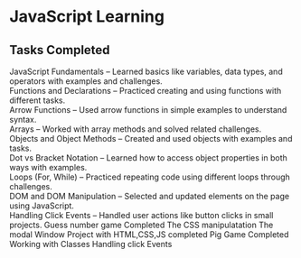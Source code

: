 # JavaScript Learning 

## Tasks Completed
 JavaScript Fundamentals – Learned basics like variables, data types, and operators with examples and challenges.  
 Functions and Declarations – Practiced creating and using functions with different tasks.  
 Arrow Functions – Used arrow functions in simple examples to understand syntax.  
 Arrays – Worked with array methods and solved related challenges.  
 Objects and Object Methods – Created and used objects with examples and tasks.  
 Dot vs Bracket Notation – Learned how to access object properties in both ways with examples.  
 Loops (For, While) – Practiced repeating code using different loops through challenges.  
 DOM and DOM Manipulation – Selected and updated elements on the page using JavaScript.  
 Handling Click Events – Handled user actions like button clicks in small projects. 
 Guess number game Completed
 The CSS manipulatation
The modal Window Project with HTML,CSS,JS completed
Pig Game Completed
Working with Classes
Handling click Events



